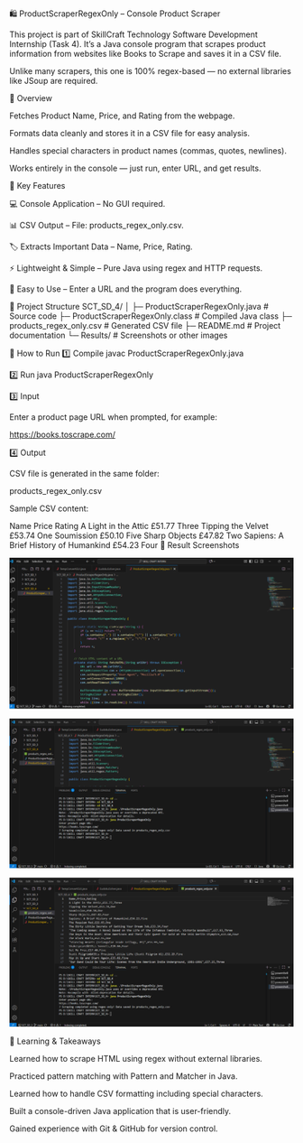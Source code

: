 🛍️ ProductScraperRegexOnly – Console Product Scraper

This project is part of SkillCraft Technology Software Development Internship (Task 4).
It’s a Java console program that scrapes product information from websites like Books to Scrape and saves it in a CSV file.

Unlike many scrapers, this one is 100% regex-based — no external libraries like JSoup are required.

📝 Overview

Fetches Product Name, Price, and Rating from the webpage.

Formats data cleanly and stores it in a CSV file for easy analysis.

Handles special characters in product names (commas, quotes, newlines).

Works entirely in the console — just run, enter URL, and get results.

🌟 Key Features

💻 Console Application – No GUI required.

📊 CSV Output – File: products_regex_only.csv.

🏷️ Extracts Important Data – Name, Price, Rating.

⚡ Lightweight & Simple – Pure Java using regex and HTTP requests.

🙌 Easy to Use – Enter a URL and the program does everything.

📂 Project Structure
SCT_SD_4/
│
├─ ProductScraperRegexOnly.java      # Source code
├─ ProductScraperRegexOnly.class     # Compiled Java class
├─ products_regex_only.csv           # Generated CSV file
├─ README.md                         # Project documentation
└─ Results/                           # Screenshots or other images

🚀 How to Run
1️⃣ Compile
javac ProductScraperRegexOnly.java

2️⃣ Run
java ProductScraperRegexOnly

3️⃣ Input

Enter a product page URL when prompted, for example:

https://books.toscrape.com/

4️⃣ Output

CSV file is generated in the same folder:

products_regex_only.csv


Sample CSV content:

Name	Price	Rating
A Light in the Attic	£51.77	Three
Tipping the Velvet	£53.74	One
Soumission	£50.10	Five
Sharp Objects	£47.82	Two
Sapiens: A Brief History of Humankind	£54.23	Four
📸 Result Screenshots

![ScreenShots](Results/ConsoleCode.png)

![ScreenShots](Results/ConsoleOutput.png)

![ScreenShots](Results/ProductCSVOutput.png)


🌱 Learning & Takeaways

Learned how to scrape HTML using regex without external libraries.

Practiced pattern matching with Pattern and Matcher in Java.

Learned how to handle CSV formatting including special characters.

Built a console-driven Java application that is user-friendly.

Gained experience with Git & GitHub for version control.

